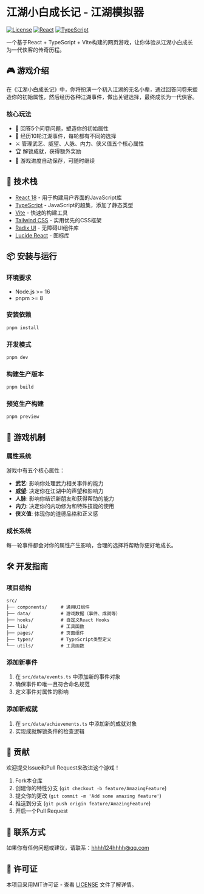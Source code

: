 # 江湖小白成长记 - 江湖模拟器

[![License](https://img.shields.io/badge/license-MIT-blue.svg)](https://github.com/hhhh124hhhh/jianghu-simulator/blob/main/LICENSE)
[![React](https://img.shields.io/badge/react-18-blue.svg)](https://reactjs.org/)
[![TypeScript](https://img.shields.io/badge/typescript-5-blue.svg)](https://www.typescriptlang.org/)

一个基于React + TypeScript + Vite构建的网页游戏，让你体验从江湖小白成长为一代侠客的传奇历程。

## 🎮 游戏介绍

在《江湖小白成长记》中，你将扮演一个初入江湖的无名小辈，通过回答问卷来塑造你的初始属性，然后经历各种江湖事件，做出关键选择，最终成长为一代侠客。

### 核心玩法
- 📝 回答5个问卷问题，塑造你的初始属性
- 🎲 经历10轮江湖事件，每轮都有不同的选择
- ⚔️ 管理武艺、威望、人脉、内力、侠义值五个核心属性
- 🏆 解锁成就，获得额外奖励
- 💾 游戏进度自动保存，可随时继续

## 🚀 技术栈

- [React 18](https://reactjs.org/) - 用于构建用户界面的JavaScript库
- [TypeScript](https://www.typescriptlang.org/) - JavaScript的超集，添加了静态类型
- [Vite](https://vitejs.dev/) - 快速的构建工具
- [Tailwind CSS](https://tailwindcss.com/) - 实用优先的CSS框架
- [Radix UI](https://www.radix-ui.com/) - 无障碍UI组件库
- [Lucide React](https://lucide.dev/) - 图标库

## 📦 安装与运行

### 环境要求
- Node.js >= 16
- pnpm >= 8

### 安装依赖
```bash
pnpm install
```

### 开发模式
```bash
pnpm dev
```

### 构建生产版本
```bash
pnpm build
```

### 预览生产构建
```bash
pnpm preview
```

## 🎯 游戏机制

### 属性系统
游戏中有五个核心属性：
- **武艺**: 影响你处理武力相关事件的能力
- **威望**: 决定你在江湖中的声望和影响力
- **人脉**: 影响你结识新朋友和获得帮助的能力
- **内力**: 决定你的内功修为和特殊技能的使用
- **侠义值**: 体现你的道德品格和正义感

### 成长系统
每一轮事件都会对你的属性产生影响，合理的选择将帮助你更好地成长。

## 🛠️ 开发指南

### 项目结构
```
src/
├── components/     # 通用UI组件
├── data/           # 游戏数据（事件、成就等）
├── hooks/          # 自定义React Hooks
├── lib/            # 工具函数
├── pages/          # 页面组件
├── types/          # TypeScript类型定义
└── utils/          # 工具函数
```

### 添加新事件
1. 在 `src/data/events.ts` 中添加新的事件对象
2. 确保事件ID唯一且符合命名规范
3. 定义事件对属性的影响

### 添加新成就
1. 在 `src/data/achievements.ts` 中添加新的成就对象
2. 实现成就解锁条件的检查逻辑

## 🤝 贡献

欢迎提交Issue和Pull Request来改进这个游戏！

1. Fork本仓库
2. 创建你的特性分支 (`git checkout -b feature/AmazingFeature`)
3. 提交你的更改 (`git commit -m 'Add some amazing feature'`)
4. 推送到分支 (`git push origin feature/AmazingFeature`)
5. 开启一个Pull Request

## 📧 联系方式

如果你有任何问题或建议，请联系：hhhh124hhhh@qq.com

## 📄 许可证

本项目采用MIT许可证 - 查看 [LICENSE](https://github.com/hhhh124hhhh/jianghu-simulator/blob/main/LICENSE) 文件了解详情。